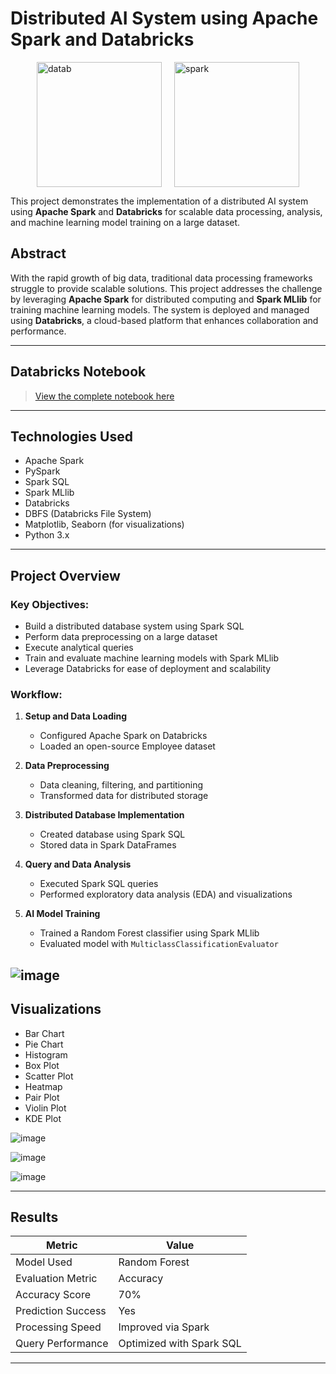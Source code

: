 # Distributed AI System using Apache Spark and Databricks 
<div style="display: flex; justify-content: center; align-items: center; gap: 20px;">
  <img src="https://github.com/user-attachments/assets/8aa68212-ae25-453d-993a-97621883411c" alt="datab" height="200"/>
  <img src="https://github.com/user-attachments/assets/c509184d-aa12-401b-b047-21e0222e9b9b" alt="spark" height="200"/>
</div>



This project demonstrates the implementation of a distributed AI system using **Apache Spark** and **Databricks** for scalable data processing, analysis, and machine learning model training on a large dataset.

##  Abstract

With the rapid growth of big data, traditional data processing frameworks struggle to provide scalable solutions. This project addresses the challenge by leveraging **Apache Spark** for distributed computing and **Spark MLlib** for training machine learning models. The system is deployed and managed using **Databricks**, a cloud-based platform that enhances collaboration and performance.

---
##  Databricks Notebook

> [View the complete notebook here](https://databricks-prod-cloudfront.cloud.databricks.com/public/4027ec902e239c93eaaa8714f173bcfc/1817369059134613/2745061134785558/6554414668808537/latest.html)

---
##  Technologies Used

- Apache Spark
- PySpark
- Spark SQL
- Spark MLlib
- Databricks
- DBFS (Databricks File System)
- Matplotlib, Seaborn (for visualizations)
- Python 3.x

---

##  Project Overview

###  Key Objectives:
- Build a distributed database system using Spark SQL
- Perform data preprocessing on a large dataset
- Execute analytical queries
- Train and evaluate machine learning models with Spark MLlib
- Leverage Databricks for ease of deployment and scalability

###  Workflow:

1. **Setup and Data Loading**
   - Configured Apache Spark on Databricks
   - Loaded an open-source Employee dataset

2. **Data Preprocessing**
   - Data cleaning, filtering, and partitioning
   - Transformed data for distributed storage

3. **Distributed Database Implementation**
   - Created database using Spark SQL
   - Stored data in Spark DataFrames

4. **Query and Data Analysis**
   - Executed Spark SQL queries
   - Performed exploratory data analysis (EDA) and visualizations

5. **AI Model Training**
   - Trained a Random Forest classifier using Spark MLlib
   - Evaluated model with `MulticlassClassificationEvaluator`

![image](https://github.com/user-attachments/assets/d8ebec52-5bbb-458c-94a9-af08a38c26e5)
---

##  Visualizations

-  Bar Chart  
-  Pie Chart  
-  Histogram  
-  Box Plot  
-  Scatter Plot  
-  Heatmap  
-  Pair Plot  
-  Violin Plot  
-  KDE Plot

![image](https://github.com/user-attachments/assets/c0969c7b-43b5-4570-a1e2-ae04e5e95876)

![image](https://github.com/user-attachments/assets/c52757db-9f1b-4118-ab77-7c7d0600c130)

![image](https://github.com/user-attachments/assets/4a85dacf-801d-4a34-97c3-0bd30958efa8)


---

##  Results

| Metric                   | Value             |
|--------------------------|------------------|
| Model Used              | Random Forest     |
| Evaluation Metric       | Accuracy          |
| Accuracy Score          | 70%               |
| Prediction Success      | Yes               |
| Processing Speed        | Improved via Spark |
| Query Performance       | Optimized with Spark SQL |

---

